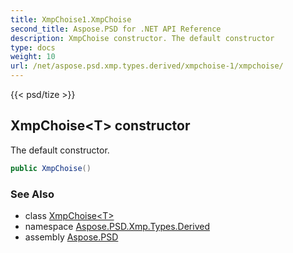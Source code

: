 ```yaml
---
title: XmpChoise1.XmpChoise
second_title: Aspose.PSD for .NET API Reference
description: XmpChoise constructor. The default constructor
type: docs
weight: 10
url: /net/aspose.psd.xmp.types.derived/xmpchoise-1/xmpchoise/
---
```

{{< psd/tize >}}
## XmpChoise&lt;T&gt; constructor

The default constructor.

```csharp
public XmpChoise()
```

### See Also

* class [XmpChoise&lt;T&gt;](../)
* namespace [Aspose.PSD.Xmp.Types.Derived](../../xmpchoise-1/)
* assembly [Aspose.PSD](../../../)


